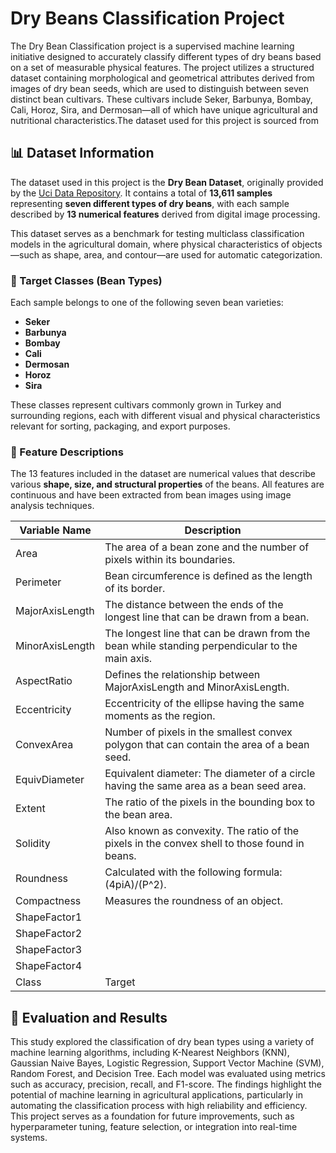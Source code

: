 # Dry Beans Classification Project

The Dry Bean Classification project is a supervised machine learning initiative designed to accurately classify different types of dry beans based on a set of measurable physical features. The project utilizes a structured dataset containing morphological and geometrical attributes derived from images of dry bean seeds, which are used to distinguish between seven distinct bean cultivars. These cultivars include Seker, Barbunya, Bombay, Cali, Horoz, Sira, and Dermosan—all of which have unique agricultural and nutritional characteristics.The dataset used for this project is sourced from 
 
## 📊 Dataset Information

The dataset used in this project is the **Dry Bean Dataset**, originally provided by the [Uci Data Repository](https://archive.ics.uci.edu/dataset/602/dry+bean+dataset). It contains a total of **13,611 samples** representing **seven different types of dry beans**, with each sample described by **13 numerical features** derived from digital image processing.

This dataset serves as a benchmark for testing multiclass classification models in the agricultural domain, where physical characteristics of objects—such as shape, area, and contour—are used for automatic categorization.

### 🫘 Target Classes (Bean Types)

Each sample belongs to one of the following seven bean varieties:

- **Seker**
- **Barbunya**
- **Bombay**
- **Cali**
- **Dermosan**
- **Horoz**
- **Sira**

These classes represent cultivars commonly grown in Turkey and surrounding regions, each with different visual and physical characteristics relevant for sorting, packaging, and export purposes.

### 📐 Feature Descriptions

The 13 features included in the dataset are numerical values that describe various **shape, size, and structural properties** of the beans. All features are continuous and have been extracted from bean images using image analysis techniques.

| Variable Name     |  Description   | 
|-------------------|----------------|
| Area              | The area of a bean zone and the number of pixels within its boundaries.                        | 
| Perimeter         | Bean circumference is defined as the length of its border.                                     |        
| MajorAxisLength   | The distance between the ends of the longest line that can be drawn from a bean.               |   
| MinorAxisLength   | The longest line that can be drawn from the bean while standing perpendicular to the main axis.| 
| AspectRatio       | Defines the relationship between MajorAxisLength and MinorAxisLength.                          |       
| Eccentricity      | Eccentricity of the ellipse having the same moments as the region.                             |       
| ConvexArea        | Number of pixels in the smallest convex polygon that can contain the area of a bean seed.      | 
| EquivDiameter     | Equivalent diameter: The diameter of a circle having the same area as a bean seed area.        |
| Extent            | The ratio of the pixels in the bounding box to the bean area.                                  |
| Solidity          | Also known as convexity. The ratio of the pixels in the convex shell to those found in beans.  |
| Roundness         | Calculated with the following formula: (4piA)/(P^2).                                           |        
| Compactness       | Measures the roundness of an object.                                                           | 
| ShapeFactor1      |                                                                                                |       
| ShapeFactor2      |                                                                                                |     
| ShapeFactor3      |                                                                                                |       
| ShapeFactor4      |                                                                                                |       
| Class             | Target  |  (Seker, Barbunya, Bombay, Cali, Dermosan, Horoz and Sira)                           |  


## 🏁 Evaluation and Results

This study explored the classification of dry bean types using a variety of machine learning algorithms, including K-Nearest Neighbors (KNN), Gaussian Naive Bayes, Logistic Regression, Support Vector Machine (SVM), Random Forest, and Decision Tree. Each model was evaluated using metrics such as accuracy, precision, recall, and F1-score.  The findings highlight the potential of machine learning in agricultural applications, particularly in automating the classification process with high reliability and efficiency. This project serves as a foundation for future improvements, such as hyperparameter tuning, feature selection, or integration into real-time systems.
